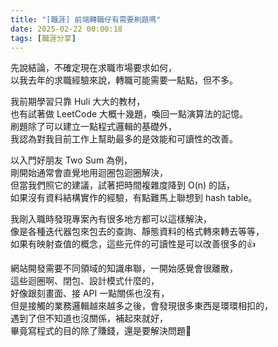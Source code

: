 ```yaml
---
title: "[職涯] 前端轉職仔有需要刷題嗎"
date: 2025-02-22 00:00:18
tags: [職涯分享]
---
```


先說結論，不確定現在求職市場要求如何，  
以我去年的求職經驗來說，轉職可能需要一點點，但不多。  
 
我前期學習只靠 Huli 大大的教材，  
也有試著做 LeetCode 大概十幾題，喚回一點演算法的記憶。  
刷題除了可以建立一點程式邏輯的基礎外，  
我認為對我目前工作上幫助最多的是效能和可讀性的改善。

<!-- truncate -->
 
以入門好朋友 Two Sum 為例，  
剛開始通常會直覺地用迴圈包迴圈解決，  
但當我們照它的建議，試著把時間複雜度降到 O(n) 的話，  
如果沒有資料結構實作的經驗，有點難馬上聯想到 hash table。  
 
我剛入職時發現專案內有很多地方都可以這樣解決，  
像是各種迭代器包來包去的查詢、靜態資料的格式轉來轉去等等，  
如果有映射查值的概念，這些元件的可讀性是可以改善很多的👍  
 
網站開發需要不同領域的知識串聯，一開始感覺會很離散，  
這些迴圈啊、閉包、設計模式什麼的，  
好像跟刻畫面、接 API 一點關係也沒有，  
但是接觸的業務邏輯越來越多之後，會發現很多東西是環環相扣的，  
遇到了但不知道也沒關係，補起來就好，  
畢竟寫程式的目的除了賺錢，還是要解決問題💪  